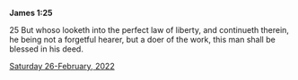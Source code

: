 **James 1:25**

25 But whoso looketh into the perfect law of liberty, and continueth therein, he being not a forgetful hearer, but a doer of the work, this man shall be blessed in his deed.

[Saturday 26-February, 2022](https://t.me/s/daily_scripture)
